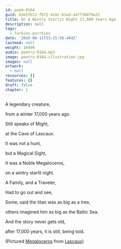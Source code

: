 ```yaml
---
id: poem-0164
guid: b3e57b12-f672-4c0c-b1ad-a47f36879a31
title: On A Wintry Starlit Night 17,000 Years Ago
description: null
tags:
  - furkies-purrkies
date: '2020-08-11T23:15:56.484Z'
lastmod: null
weight: 16400
audio: poetry-0164.mp3
image: poetry-0164-illustration.jpg
images: null
artwork:
  - null
resources: []
features: {}
draft: false
chapter: 1
---
```


A legendary creature,

from a winter 17,000 years ago.

Still speaks of Might,

at the Cave of Lascaux.

It was not a hunt,

but a Magical Sight,

It was a Noble Megaloceros,

on a wintry starlit night.

A Family, and a Traveler,

Had to go out and see,

Some, said the titan was as big as a tree,

others imagined him as big as the Baltic Sea.

And the story never gets old,

after 17,000 years, it is still, being told.

(Pictured [Megaloceros](https://en.wikipedia.org/wiki/Megaloceros) from [Lascaux](https://en.wikipedia.org/wiki/Lascaux))
